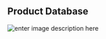 **Product Database**
----------------

![enter image description here][1]


  [1]: https://www.flaticon.es/svg/static/icons/svg/4003/4003686.svg